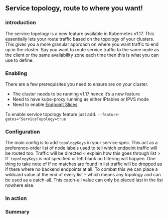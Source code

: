 ## Service topology, route to where you want!


### introduction 
The service topology is a new feature available in Kubernetes v1.17. This essentially lets your route traffic based on the topology of your clusters. This gives you a more granular approach on where you want traffic to end up in the cluster. Say you want to route service traffic to the same node as the client or the same availability zone each time then this is what you can use to define.

<pic Diagram of service topology overview>


### Enabling

There are a few prerequisites you need to ensure are on your cluster.
- The cluster needs to be running v1.17 hence it’s a new feature
- Need to have kube-proxy running as either IPtables or IPVS mode
- Need to enable [Endpoint Slices](https://kubernetes.io/docs/concepts/services-networking/endpoint-slices/)

To enable service topology feature just add.
```--feature-gates="ServiceTopology=true```


### Configuration

The main config is to add ```topologyKeys``` in your service spec. This act as a preference-order list of node labels used to tell which endpoint traffic will be routed too. 
Traffic will be directed < explain how this goes through list >
If` ```topologyKeys``` is not specified or left blank no filtering will happen. 
One thing to take note of If no matches are found in list traffic will be dropped as if there where no backend endpoints at all. To combat this we can place a wildcard value at the end of every list ```*``` which means any topology and can be used as a catch-all. This catch-all value can only be placed last in the list nowhere else. 


### In action




### Summary
